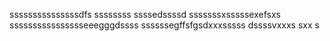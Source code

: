 sssssssssssssssdfs
ssssssss
ssssedssssd
sssssssxsssssexefsxs
sssssssssssssssseeegggdssss
ssssssegffsfgsdxxxsssss
dssssvxxxs
sxx
s
